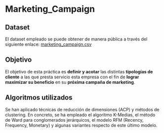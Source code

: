 # Marketing_Campaign

## Dataset

El dataset empleado se puede obtener de manera pública a través del siguiente enlace: [marketing_campaign.csv](https://www.kaggle.com/datasets/rodsaldanha/arketing-campaign)

## Objetivo

El objetivo de esta práctica es **definir y acotar** las distintas **tipologías de cliente** a las que presta servicio esta empresa con el fin de **lograr maximizar su beneficio** en su **próxima campaña de marketing**.

## Algoritmos utilizados

Se han aplicado técnicas de reducción de dimensiones (ACP) y métodos de clustering. En concreto, se ha empleado el algoritmo K-Medias, el método de Ward para conglomerados jerárquicos, el modelo RFM (Recency, Frequency, Monetary) y algunas variantes respecto de este último modelo.
